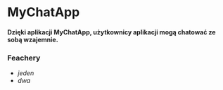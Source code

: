 # MyChatApp

#### Dzięki aplikacji MyChatApp, użytkownicy aplikacji mogą chatować ze sobą wzajemnie.

### Feachery
* *jeden*
* *dwa*
